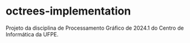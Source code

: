 # octrees-implementation
Projeto da disciplina de Processamento Gráfico de 2024.1 do Centro de Informática da UFPE.
